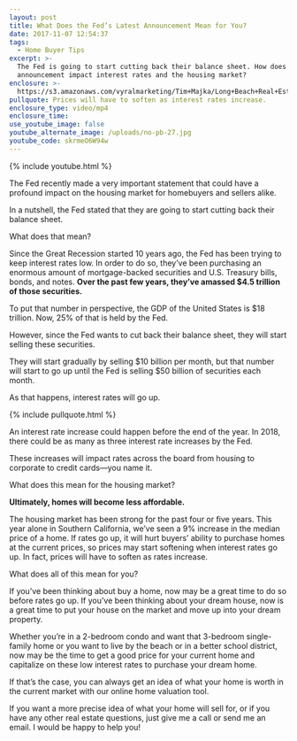 ```yaml
---
layout: post
title: What Does the Fed’s Latest Announcement Mean for You?
date: 2017-11-07 12:54:37
tags:
  - Home Buyer Tips
excerpt: >-
  The Fed is going to start cutting back their balance sheet. How does this
  announcement impact interest rates and the housing market?
enclosure: >-
  https://s3.amazonaws.com/vyralmarketing/Tim+Majka/Long+Beach+Real+Estate+Agent-+What+Does+the+Feds+Latest+Announcement+Mean+for+You%253F.mp4
pullquote: Prices will have to soften as interest rates increase.
enclosure_type: video/mp4
enclosure_time:
use_youtube_image: false
youtube_alternate_image: /uploads/no-pb-27.jpg
youtube_code: skrmeO6W94w
---
```



{% include youtube.html %}

The Fed recently made a very important statement that could have a profound impact on the housing market for homebuyers and sellers alike.

In a nutshell, the Fed stated that they are going to start cutting back their balance sheet.

What does that mean?

Since the Great Recession started 10 years ago, the Fed has been trying to keep interest rates low. In order to do so, they’ve been purchasing an enormous amount of mortgage-backed securities and U.S. Treasury bills, bonds, and notes. **Over the past few years, they’ve amassed $4.5 trillion of those securities.**

To put that number in perspective, the GDP of the United States is $18 trillion. Now, 25% of that is held by the Fed. &nbsp;

However, since the Fed wants to cut back their balance sheet, they will start selling these securities.

They will start gradually by selling $10 billion per month, but that number will start to go up until the Fed is selling $50 billion of securities each month.

As that happens, interest rates will go up.

{% include pullquote.html %}

An interest rate increase could happen before the end of the year. In 2018, there could be as many as three interest rate increases by the Fed.

These increases will impact rates across the board from housing to corporate to credit cards—you name it. &nbsp;

What does this mean for the housing market?

**Ultimately, homes will become less affordable.**

The housing market has been strong for the past four or five years. This year alone in Southern California, we’ve seen a 9% increase in the median price of a home. If rates go up, it will hurt buyers’ ability to purchase homes at the current prices, so prices may start softening when interest rates go up. In fact, prices will have to soften as rates increase.

What does all of this mean for you?

If you’ve been thinking about buy a home, now may be a great time to do so before rates go up. If you’ve been thinking about your dream house, now is a great time to put your house on the market and move up into your dream property.

Whether you’re in a 2-bedroom condo and want that 3-bedroom single-family home or you want to live by the beach or in a better school district, now may be the time to get a good price for your current home and capitalize on these low interest rates to purchase your dream home.

If that’s the case, you can always get an idea of what your home is worth in the current market with our online home valuation tool.

If you want a more precise idea of what your home will sell for, or if you have any other real estate questions, just give me a call or send me an email. I would be happy to help you!